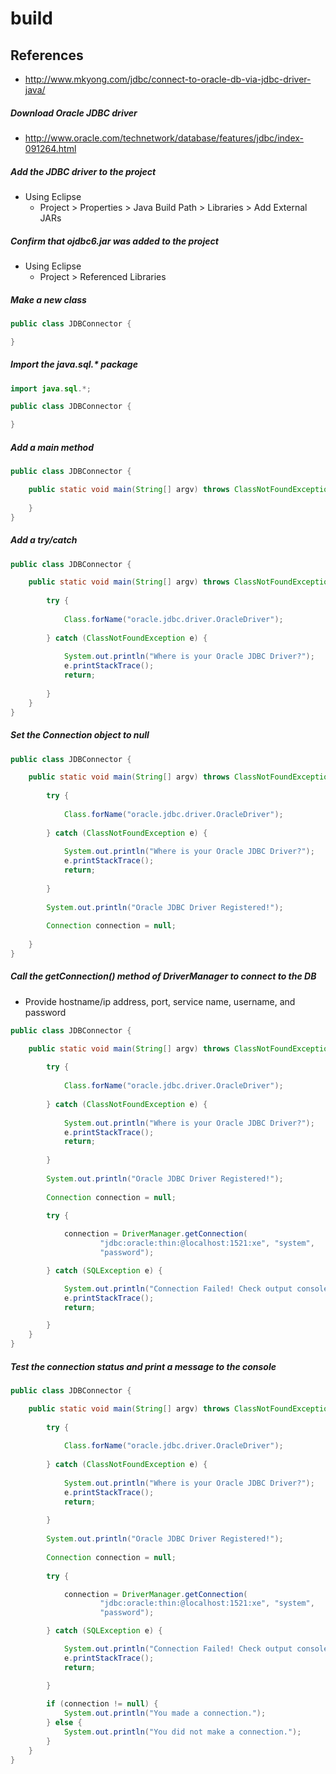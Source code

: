 # build

## References
* http://www.mkyong.com/jdbc/connect-to-oracle-db-via-jdbc-driver-java/

##### Download Oracle JDBC driver
* http://www.oracle.com/technetwork/database/features/jdbc/index-091264.html

##### Add the JDBC driver to the project
* Using Eclipse
  * Project > Properties > Java Build Path > Libraries > Add External JARs

##### Confirm that ojdbc6.jar was added to the project
* Using Eclipse
  * Project > Referenced Libraries
  
##### Make a new class
```java
public class JDBConnector {

}
```

##### Import the java.sql.* package
```java
import java.sql.*;

public class JDBConnector {

}
```
##### Add a main method
```java
public class JDBConnector {

	public static void main(String[] argv) throws ClassNotFoundException, SQLException {
		
	}
}

```

##### Add a try/catch
```java
public class JDBConnector {

	public static void main(String[] argv) throws ClassNotFoundException, SQLException {
			
		try {
		
			Class.forName("oracle.jdbc.driver.OracleDriver");
		
		} catch (ClassNotFoundException e) {
		
			System.out.println("Where is your Oracle JDBC Driver?");
			e.printStackTrace();
			return;
		
		}
	}
}
```

##### Set the Connection object to null
```java
public class JDBConnector {

	public static void main(String[] argv) throws ClassNotFoundException, SQLException {
			
		try {
		
			Class.forName("oracle.jdbc.driver.OracleDriver");
		
		} catch (ClassNotFoundException e) {
		
			System.out.println("Where is your Oracle JDBC Driver?");
			e.printStackTrace();
			return;
		
		}
		
		System.out.println("Oracle JDBC Driver Registered!");
		
		Connection connection = null;
	
	}
}
```

##### Call the getConnection() method of DriverManager to connect to the DB
* Provide hostname/ip address, port, service name, username, and password
```java
public class JDBConnector {

	public static void main(String[] argv) throws ClassNotFoundException, SQLException {
			
		try {
		
			Class.forName("oracle.jdbc.driver.OracleDriver");
		
		} catch (ClassNotFoundException e) {
		
			System.out.println("Where is your Oracle JDBC Driver?");
			e.printStackTrace();
			return;
		
		}
		
		System.out.println("Oracle JDBC Driver Registered!");
		
		Connection connection = null;
	
		try {

			connection = DriverManager.getConnection(
					"jdbc:oracle:thin:@localhost:1521:xe", "system",
					"password");

		} catch (SQLException e) {

			System.out.println("Connection Failed! Check output console");
			e.printStackTrace();
			return;

		}
	}	
}
```

##### Test the connection status and print a message to the console
```java
public class JDBConnector {

	public static void main(String[] argv) throws ClassNotFoundException, SQLException {
		
		try {
		
			Class.forName("oracle.jdbc.driver.OracleDriver");
		
		} catch (ClassNotFoundException e) {
		
			System.out.println("Where is your Oracle JDBC Driver?");
			e.printStackTrace();
			return;
		
		}
		
		System.out.println("Oracle JDBC Driver Registered!");
		
		Connection connection = null;
	
		try {

			connection = DriverManager.getConnection(
					"jdbc:oracle:thin:@localhost:1521:xe", "system",
					"password");

		} catch (SQLException e) {

			System.out.println("Connection Failed! Check output console");
			e.printStackTrace();
			return;

		}
		
		if (connection != null) {
			System.out.println("You made a connection.");
		} else {
			System.out.println("You did not make a connection.");
		}
	}
}
```


